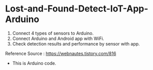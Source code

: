 # Lost-and-Found-Detect-IoT-App-Arduino

1. Connect 4 types of sensors to Arduino.
2. Connect Arduino and Android app with WiFi.
3. Check detection results and performance by sensor with app.

Reference Source : https://webnautes.tistory.com/816

* This is Arduino code.
